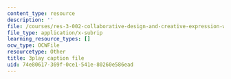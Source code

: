 ```yaml
---
content_type: resource
description: ''
file: /courses/res-3-002-collaborative-design-and-creative-expression-with-arduino-microcontrollers-january-iap-2017/74e80617369f0ce1541e80260e586ead_2039256.srt
file_type: application/x-subrip
learning_resource_types: []
ocw_type: OCWFile
resourcetype: Other
title: 3play caption file
uid: 74e80617-369f-0ce1-541e-80260e586ead
---
```

